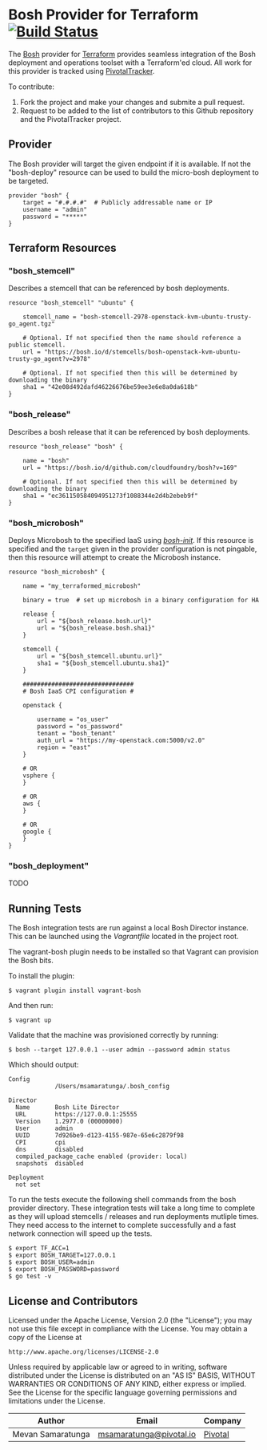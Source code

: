 # Bosh Provider for Terraform [![Build Status](https://travis-ci.org/mevansam/terraform-provider-bosh.svg?branch=master)](https://travis-ci.org/mevansam/terraform-provider-bosh)

The [Bosh](http://bosh.io/) provider for [Terraform](https://terraform.io/) provides seamless integration of the Bosh deployment and operations toolset with a Terraform'ed cloud. All work for this provider is tracked using [PivotalTracker](https://www.pivotaltracker.com/projects/1359482). 

To contribute:

1. Fork the project and make your changes and submite a pull request.
2. Request to be added to the list of contributors to this Github repository and the PivotalTracker project.

## Provider

The Bosh provider will target the given endpoint if it is available. If not the "bosh-deploy" resource can be used to build the micro-bosh deployment to be targeted.

```
provider "bosh" {
    target = "#.#.#.#"  # Publicly addressable name or IP
    username = "admin"
    password = "*****"
}
```

## Terraform Resources

### "bosh_stemcell"

Describes a stemcell that can be referenced by bosh deployments.

```
resource "bosh_stemcell" "ubuntu" {

    stemcell_name = "bosh-stemcell-2978-openstack-kvm-ubuntu-trusty-go_agent.tgz"
    
    # Optional. If not specified then the name should reference a public stemcell.
    url = "https://bosh.io/d/stemcells/bosh-openstack-kvm-ubuntu-trusty-go_agent?v=2978"
    
    # Optional. If not specified then this will be determined by downloading the binary
    sha1 = "42e08d492dafd46226676be59ee3e6e8a0da618b" 
}
```

### "bosh_release"

Describes a bosh release that it can be referenced by bosh deployments.

```
resource "bosh_release" "bosh" {

    name = "bosh"
    url = "https://bosh.io/d/github.com/cloudfoundry/bosh?v=169"
    
    # Optional. If not specified then this will be determined by downloading the binary
    sha1 = "ec361150584094951273f1088344e2d4b2ebeb9f"
}
```

### "bosh_microbosh"

Deploys Microbosh to the specified IaaS using *[bosh-init](https://github.com/cloudfoundry/bosh-init)*. If this resource is specified and the ```target``` given in the provider configuration is not pingable, then this resource will attempt to create the Microbosh instance.

```
resource "bosh_microbosh" {

    name = "my_terraformed_microbosh"
    
    binary = true  # set up microbosh in a binary configuration for HA
    
    release {
        url = "${bosh_release.bosh.url}"
        url = "${bosh_release.bosh.sha1}"
    }
    
    stemcell {
        url = "${bosh_stemcell.ubuntu.url}"
        sha1 = "${bosh_stemcell.ubuntu.sha1}"
    }

    ###############################
    # Bosh IaaS CPI configuration #

    openstack {
        
        username = "os_user"
        password = "os_password"
        tenant = "bosh_tenant"
        auth_url = "https://my-openstack.com:5000/v2.0"
        region = "east"
    }

    # OR
    vsphere {
    }

    # OR
    aws {
    }

    # OR
    google {
    }
}
```

### "bosh_deployment"

TODO

## Running Tests

The Bosh integration tests are run against a local Bosh Director instance. This can be launched using the *Vagrantfile* located in the project root.

The vagrant-bosh plugin needs to be installed so that Vagrant can provision the Bosh bits. 

To install the plugin:
```
$ vagrant plugin install vagrant-bosh
```

And then run:
```
$ vagrant up
```

Validate that the machine was provisioned correctly by running:
```
$ bosh --target 127.0.0.1 --user admin --password admin status
```

Which should output:
```
Config
             /Users/msamaratunga/.bosh_config

Director
  Name       Bosh Lite Director
  URL        https://127.0.0.1:25555
  Version    1.2977.0 (00000000)
  User       admin
  UUID       7d926be9-d123-4155-987e-65e6c2879f98
  CPI        cpi
  dns        disabled
  compiled_package_cache enabled (provider: local)
  snapshots  disabled

Deployment
  not set
```

To run the tests execute the following shell commands from the bosh provider directory. These integration tests will take a long time to complete as they will upload stemcells / releases and run deployments mutliple times. They need access to the internet to complete successfully and a fast network connection will speed up the tests.

```
$ export TF_ACC=1
$ export BOSH_TARGET=127.0.0.1
$ export BOSH_USER=admin
$ export BOSH_PASSWORD=password
$ go test -v
```

## License and Contributors

Licensed under the Apache License, Version 2.0 (the "License");
you may not use this file except in compliance with the License.
You may obtain a copy of the License at

    http://www.apache.org/licenses/LICENSE-2.0

Unless required by applicable law or agreed to in writing, software
distributed under the License is distributed on an "AS IS" BASIS,
WITHOUT WARRANTIES OR CONDITIONS OF ANY KIND, either express or implied.
See the License for the specific language governing permissions and
limitations under the License.

Author | Email | Company
-------|-------|--------
Mevan Samaratunga | msamaratunga@pivotal.io | [Pivotal](http://www.pivotal.io)
